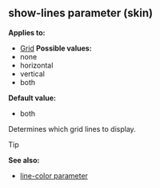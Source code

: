 ## show-lines parameter (skin)

<!-- -->
**Applies to:**
+   [Grid](/ref/%7Bskin%7D/control/grid.md) <!-- -->
**Possible values:**
+   none
+   horizontal
+   vertical
+   both
<!-- -->
**Default value:**
+   both


Determines which grid lines to display.

> [!TIP] 
> **See also:**
> +   [line-color parameter](/ref/%7Bskin%7D/param/line-color.md) 